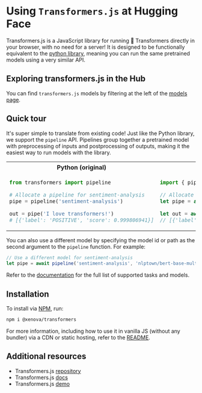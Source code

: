 # Using `Transformers.js` at Hugging Face

Transformers.js is a JavaScript library for running 🤗 Transformers directly in your browser, with no need for a server! It is designed to be functionally equivalent to the [python library](https://github.com/huggingface/transformers), meaning you can run the same pretrained models using a very similar API.

## Exploring transformers.js in the Hub

You can find `transformers.js` models by filtering at the left of the [models page](https://huggingface.co/models?library=transformers.js).



## Quick tour


It's super simple to translate from existing code! Just like the Python library, we support the `pipeline` API. Pipelines group together a pretrained model with preprocessing of inputs and postprocessing of outputs, making it the easiest way to run models with the library.

<table>
<tr>
<th width="440px" align="center"><b>Python (original)</b></th>
<th width="440px" align="center"><b>Javascript (ours)</b></th>
</tr>
<tr>
<td>

```python
from transformers import pipeline

# Allocate a pipeline for sentiment-analysis
pipe = pipeline('sentiment-analysis')

out = pipe('I love transformers!')
# [{'label': 'POSITIVE', 'score': 0.999806941}]
```

</td>
<td>

```javascript
import { pipeline } from '@xenova/transformers';

// Allocate a pipeline for sentiment-analysis
let pipe = await pipeline('sentiment-analysis');

let out = await pipe('I love transformers!');
// [{'label': 'POSITIVE', 'score': 0.999817686}]
```

</td>
</tr>
</table>


You can also use a different model by specifying the model id or path as the second argument to the `pipeline` function. For example:
```javascript
// Use a different model for sentiment-analysis
let pipe = await pipeline('sentiment-analysis', 'nlptown/bert-base-multilingual-uncased-sentiment');
```

Refer to the [documentation](https://huggingface.co/docs/transformers.js) for the full list of supported tasks and models.

## Installation

To install via [NPM](https://www.npmjs.com/package/@xenova/transformers), run:
```bash
npm i @xenova/transformers
```

For more information, including how to use it in vanilla JS (without any bundler) via a CDN or static hosting, refer to the [README](https://github.com/xenova/transformers.js/blob/main/README.md#installation).


## Additional resources

* Transformers.js [repository](https://github.com/xenova/transformers.js)
* Transformers.js [docs](https://huggingface.co/docs/transformers.js)
* Transformers.js [demo](https://xenova.github.io/transformers.js/)
